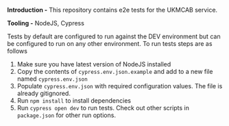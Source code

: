 **Introduction -** This repository contains e2e tests for the UKMCAB service.

**Tooling -** NodeJS, Cypress

Tests by default are configured to run against the DEV environment but can be configured to run on any other environment. To run tests steps are as follows

1. Make sure you have latest version of NodeJS installed
2. Copy the contents of `cypress.env.json.example` and add to a new file named `cypress.env.json`
3. Populate `cypress.env.json` with required configuration values. The file is already gitignored.
4. Run `npm install` to install dependencies
5. Run `cypress open dev` to run tests. Check out other scripts in `package.json` for other run options.